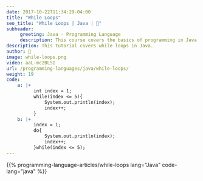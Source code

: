```yaml
---
date: 2017-10-22T11:34:29-04:00
title: "While Loops"
seo_title: "While Loops | Java | 🦒"
subheader:
     greeting: Java - Programming Language
     description: This course covers the basics of programming in Java. Work your way through the videos/articles and I'll teach you everything you need to know to start your programming journey!
description: This tutorial covers while loops in Java.
author: 🦒
image: while-loops.png
video: aaL-mc2BLSI
url: /programming-languages/java/while-loops/
weight: 19
code:
    a: |+
          int index = 1;
          while(index <= 5){
              System.out.println(index);
              index++;
          }
    b: |+
          index = 1;
          do{
              System.out.println(index);
              index++;
          }while(index <= 5);
---
```


{{% programming-language-articles/while-loops lang="Java" code-lang="java" %}}
